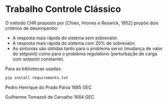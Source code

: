 # Trabalho Controle Clássico

O método CHR proposto por [Chien, Hrones e Reswick, 1952] propõe dois critérios de desempenho:

- A resposta mais rápida do sistema sem sobrevalor.
- A resposta mais rápida do sistema com 20% de sobrevalor.
- As sintonias são obtidas tanto para o problema servo (mudança de valor do setpoint) como para o problema regulatório (perturbação de carga com setpoint constante).

Para as bibliotecas usadas:

```python
pip install requirements.txt
```

Pedro Henrique do Prado Paiva 1685 GEC

Guilherme Tomazoli de Carvalho 1664 GEC
